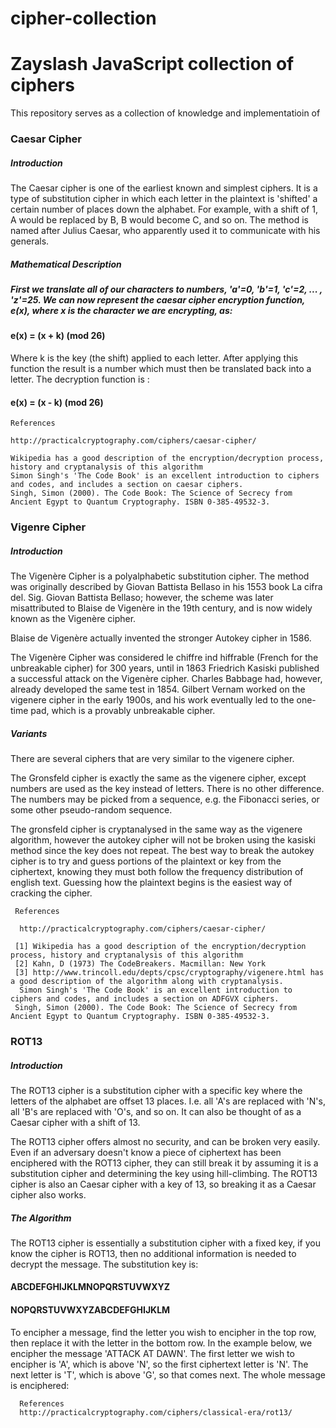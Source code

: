 # cipher-collection
<h1>Zayslash JavaScript collection of ciphers </h1>

This repository serves as a collection of knowledge and implementatioin of
<h3>Caesar Cipher</h3>



<h5>Introduction </h5>

<p>
The Caesar cipher is one of the earliest known and simplest ciphers. It is a type of substitution cipher in which each letter in the plaintext is 'shifted' a certain number of places down the alphabet. For example, with a shift of 1, A would be replaced by B, B would become C, and so on. The method is named after Julius Caesar, who apparently used it to communicate with his generals. </p>



<h5> Mathematical Description <h5>

<p>First we translate all of our characters to numbers, 'a'=0, 'b'=1, 'c'=2, ... , 'z'=25. We can now represent the caesar cipher encryption function, e(x), where x is the character we are encrypting, as:</p>

<h4> e(x) = (x + k) (mod 26) </h4>


Where k is the key (the shift) applied to each letter. After applying this function the result is a number which must then be translated back into a letter. The decryption function is :

<h4> e(x) = (x - k) (mod 26) </h4>

    References

    http://practicalcryptography.com/ciphers/caesar-cipher/

    Wikipedia has a good description of the encryption/decryption process, history and cryptanalysis of this algorithm
    Simon Singh's 'The Code Book' is an excellent introduction to ciphers and codes, and includes a section on caesar ciphers.
    Singh, Simon (2000). The Code Book: The Science of Secrecy from Ancient Egypt to Quantum Cryptography. ISBN 0-385-49532-3.




<h3>Vigenre Cipher</h3>


<h5>Introduction </h5>

<p>The Vigenère Cipher is a polyalphabetic substitution cipher. The method was originally described by Giovan Battista Bellaso in his 1553 book La cifra del. Sig. Giovan Battista Bellaso; however, the scheme was later misattributed to Blaise de Vigenère in the 19th century, and is now widely known as the Vigenère cipher.

Blaise de Vigenère actually invented the stronger Autokey cipher in 1586.

The Vigenère Cipher was considered le chiffre ind hiffrable (French for the unbreakable cipher) for 300 years, until in 1863 Friedrich Kasiski published a successful attack on the Vigenère cipher. Charles Babbage had, however, already developed the same test in 1854. Gilbert Vernam worked on the vigenere cipher in the early 1900s, and his work eventually led to the one-time pad, which is a provably unbreakable cipher.</p>



<h5> Variants </h5>

<p>There are several ciphers that are very similar to the vigenere cipher.

The Gronsfeld cipher is exactly the same as the vigenere cipher, except numbers are used as the key instead of letters. There is no other difference. The numbers may be picked from a sequence, e.g. the Fibonacci series, or some other pseudo-random sequence.

The gronsfeld cipher is cryptanalysed in the same way as the vigenere algorithm, however the autokey cipher will not be broken using the kasiski method since the key does not repeat. The best way to break the autokey cipher is to try and guess portions of the plaintext or key from the ciphertext, knowing they must both follow the frequency distribution of english text. Guessing how the plaintext begins is the easiest way of cracking the cipher.</p>



     References

      http://practicalcryptography.com/ciphers/caesar-cipher/

     [1] Wikipedia has a good description of the encryption/decryption process, history and cryptanalysis of this algorithm
     [2] Kahn, D (1973) The CodeBreakers. Macmillan: New York
     [3] http://www.trincoll.edu/depts/cpsc/cryptography/vigenere.html has a good description of the algorithm along with cryptanalysis.
      Simon Singh's 'The Code Book' is an excellent introduction to ciphers and codes, and includes a section on ADFGVX ciphers.
     Singh, Simon (2000). The Code Book: The Science of Secrecy from Ancient Egypt to Quantum Cryptography. ISBN 0-385-49532-3.



<h3>ROT13</h3>

<h5> Introduction </h5>
<p>
The ROT13 cipher is a substitution cipher with a specific key where the letters of the alphabet are offset 13 places. I.e. all 'A's are replaced with 'N's, all 'B's are replaced with 'O's, and so on. It can also be thought of as a Caesar cipher with a shift of 13.

The ROT13 cipher offers almost no security, and can be broken very easily. Even if an adversary doesn't know a piece of ciphertext has been enciphered with the ROT13 cipher, they can still break it by assuming it is a substitution cipher and determining the key using hill-climbing. The ROT13 cipher is also an Caesar cipher with a key of 13, so breaking it as a Caesar cipher also works. </p>


<h5>The Algorithm </h5>
<p>
The ROT13 cipher is essentially a substitution cipher with a fixed key, if you know the cipher is ROT13, then no additional information is needed to decrypt the message. The substitution key is: </p>

 <h4>ABCDEFGHIJKLMNOPQRSTUVWXYZ</h4>
 <h4>NOPQRSTUVWXYZABCDEFGHIJKLM</h4>

<p>
To encipher a message, find the letter you wish to encipher in the top row, then replace it with the letter in the bottom row. In the example below, we encipher the message 'ATTACK AT DAWN'. The first letter we wish to encipher is 'A', which is above 'N', so the first ciphertext letter is 'N'. The next letter is 'T', which is above 'G', so that comes next. The whole message is enciphered:</p>


      References
      http://practicalcryptography.com/ciphers/classical-era/rot13/
